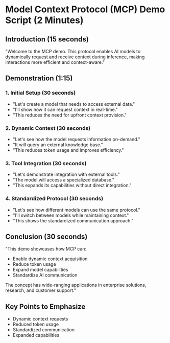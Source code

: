 # Model Context Protocol (MCP) Demo Script (2 Minutes)

## Introduction (15 seconds)
"Welcome to the MCP demo. This protocol enables AI models to dynamically request and receive context during inference, making interactions more efficient and context-aware."

## Demonstration (1:15)

### 1. Initial Setup (30 seconds)
- "Let's create a model that needs to access external data."
- "I'll show how it can request context in real-time."
- "This reduces the need for upfront context provision."

### 2. Dynamic Context (30 seconds)
- "Let's see how the model requests information on-demand."
- "It will query an external knowledge base."
- "This reduces token usage and improves efficiency."

### 3. Tool Integration (30 seconds)
- "Let's demonstrate integration with external tools."
- "The model will access a specialized database."
- "This expands its capabilities without direct integration."

### 4. Standardized Protocol (30 seconds)
- "Let's see how different models can use the same protocol."
- "I'll switch between models while maintaining context."
- "This shows the standardized communication approach."

## Conclusion (30 seconds)
"This demo showcases how MCP can:
- Enable dynamic context acquisition
- Reduce token usage
- Expand model capabilities
- Standardize AI communication

The concept has wide-ranging applications in enterprise solutions, research, and customer support."

## Key Points to Emphasize
- Dynamic context requests
- Reduced token usage
- Standardized communication
- Expanded capabilities
